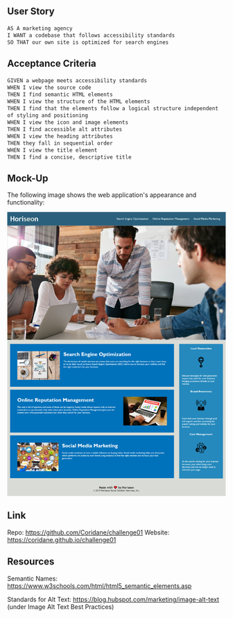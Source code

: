 ## User Story

```
AS A marketing agency
I WANT a codebase that follows accessibility standards
SO THAT our own site is optimized for search engines
```

## Acceptance Criteria

```
GIVEN a webpage meets accessibility standards
WHEN I view the source code
THEN I find semantic HTML elements
WHEN I view the structure of the HTML elements
THEN I find that the elements follow a logical structure independent of styling and positioning
WHEN I view the icon and image elements
THEN I find accessible alt attributes
WHEN I view the heading attributes
THEN they fall in sequential order
WHEN I view the title element
THEN I find a concise, descriptive title
```

## Mock-Up

The following image shows the web application's appearance and functionality:

![The Horiseon webpage includes a header with the company name and navigation bar; a background image below the header, a section of three articles below the background image, an aside of three articles on the right, and a footer.](Assets/ch01demo.png)

## Link

Repo: https://github.com/Coridane/challenge01
Website: https://coridane.github.io/challenge01

## Resources

Semantic Names: https://www.w3schools.com/html/html5_semantic_elements.asp

Standards for Alt Text: https://blog.hubspot.com/marketing/image-alt-text (under Image Alt Text Best Practices) 